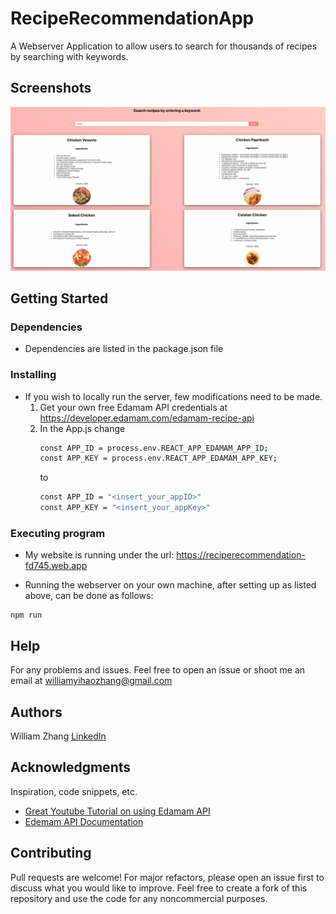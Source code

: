 # RecipeRecommendationApp

A Webserver Application to allow users to search for thousands of recipes by searching with keywords.


## Screenshots

![Recommendations](ProjectScreenshot.png)



## Getting Started




### Dependencies

* Dependencies are listed in the package.json file


### Installing


* If you wish to locally run the server, few modifications need to be made.
  1. Get your own free Edamam API credentials at https://developer.edamam.com/edamam-recipe-api
  2. In the App.js change
     ```sh
     const APP_ID = process.env.REACT_APP_EDAMAM_APP_ID;
     const APP_KEY = process.env.REACT_APP_EDAMAM_APP_KEY;
     ```
     to
       ```sh
       const APP_ID = "<insert_your_appID>"
       const APP_KEY = "<insert_your_appKey>"
     ```

### Executing program

* My website is running under the url: https://reciperecommendation-fd745.web.app

  
* Running the webserver on your own machine, after setting up as listed above, can be done as follows:
```
npm run
```

## Help

For any problems and issues. Feel free to open an issue or shoot me an email at williamyihaozhang@gmail.com

## Authors


William Zhang
[LinkedIn](https://www.linkedin.com/in/william-yihao-zhang-037b78238/)

## Acknowledgments

Inspiration, code snippets, etc.
* [Great Youtube Tutorial on using Edamam API ](https://www.youtube.com/watch?v=xc4uOzlndAk&t=922s&ab_channel=developedbyed)
* [Edemam API Documentation](https://developer.edamam.com/edamam-docs-recipe-api)


## Contributing
Pull requests are welcome! For major refactors, please open an issue first to discuss what you would like to improve. Feel free to create a fork of this repository and use the code for any noncommercial purposes.
